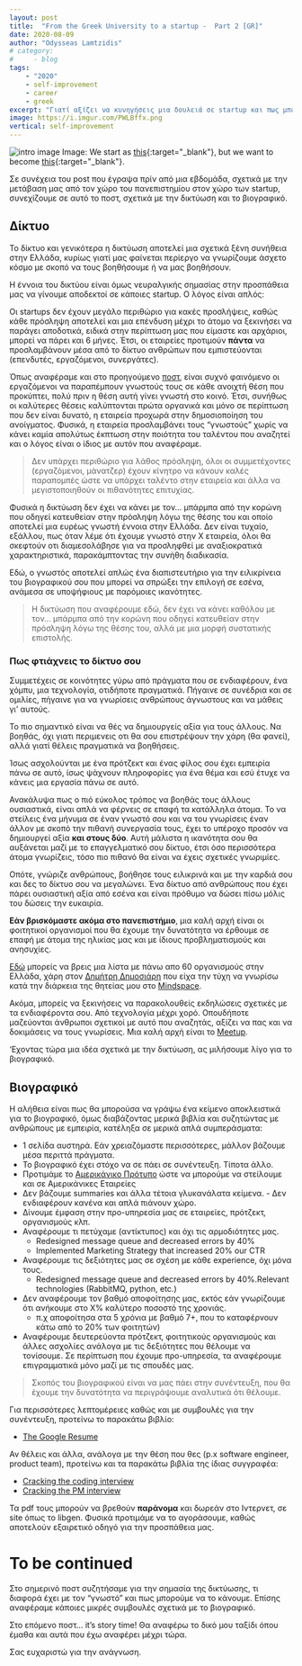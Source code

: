 ```yaml
---
layout: post
title:	"From the Greek University to a startup -  Part 2 [GR]"
date: 2020-08-09
author: "Odysseas Lamtzidis"
# category:
#     - blog
tags:
    - "2020"
    - self-improvement
    - career
    - greek
excerpt: "Γιατί αξίζει να κυνηγήσεις μια δουλειά σε startup και πως μπορείς να το κάνεις. Μέρος 2ο"
image: https://i.imgur.com/PWLBffx.png
vertical: self-improvement
---
```

![intro image](https://i.imgur.com/PWLBffx.png)
Image: We start as [this](https://www.youtube.com/watch?v=Otgm8oxEy_w){:target="_blank"}, but we want to become [this](https://www.youtube.com/watch?v=Vm4tx1O9GAc){:target="_blank"}.


Σε συνέχεια του post που έγραψα πρίν από μια εβδομάδα, σχετικά με την μετάβαση μας από τον χώρο του πανεπιστημίου στον χώρο των startup, συνεχίζουμε σε αυτό το ποστ, σχετικά με την δικτύωση και το βιογραφικό.

## Δίκτυο

Το δίκτυο και γενικότερα η δικτύωση αποτελεί μια σχετικά ξένη συνήθεια στην Ελλάδα, κυρίως γιατί μας φαίνεται περίεργο να γνωρίζουμε άσχετο κόσμο με σκοπό να τους βοηθήσουμε ή να μας βοηθήσουν.

Η έννοια του δικτύου είναι όμως νευραλγικής σημασίας στην προσπάθεια μας να γίνουμε αποδεκτοί σε κάποιες startup. Ο λόγος είναι απλός:

Οι startups δεν έχουν μεγάλο περιθώριο για κακές προσλήψεις, καθώς κάθε πρόσληψη αποτελεί και μια επένδυση μέχρι το άτομο να ξεκινήσει να παράγει αποδοτικά, ειδικά στην περίπτωση μας που είμαστε και αρχάριοι, μπορεί να πάρει και 6 μήνες. Έτσι, οι εταιρείες προτιμούν **πάντα** να προσλαμβάνουν μέσα από το δίκτυο ανθρώπων που εμπιστεύονται (επενδυτές, εργαζόμενοι, συνεργάτες).

Όπως αναφέραμε και στο προηγούμενο [ποστ](/blog/from-greek-uni-to-startup-gr), είναι συχνό φαινόμενο οι εργαζόμενοι να παραπέμπουν γνωστούς τους σε κάθε ανοιχτή θέση που προκύπτει, πολύ πριν η θέση αυτή γίνει γνωστή στο κοινό. Έτσι, συνήθως οι καλύτερες θέσεις καλύπτονται πρώτα οργανικά και μόνο σε περίπτωση που δεν είναι δυνατό, η εταιρεία προχωρά στην δημοσιοποίηση του ανοίγματος. Φυσικά, η εταιρεία προσλαμβάνει τους “γνωστούς” χωρίς να κάνει καμία απολύτως έκπτωση στην ποιότητα του ταλέντου που αναζητεί και ο λόγος είναι ο ίδιος με αυτόν που αναφέραμε. 

> Δεν υπάρχει περιθώριο για λάθος πρόσληψη, όλοι οι συμμετέχοντες (εργαζόμενοι, μάνατζερ) έχουν κίνητρο να κάνουν καλές παραπομπές ώστε να υπάρχει ταλέντο στην εταιρεία και άλλα να μεγιστοποιηθούν οι πιθανότητες επιτυχίας.

Φυσικά η δικτύωση δεν έχει να κάνει με τον... μπάρμπα από την κορώνη που οδηγεί κατευθείαν στην πρόσληψη λόγω της θέσης του και οποίο αποτελεί μια ευρέως γνωστή έννοια στην Ελλάδα. Δεν είναι τυχαίο, εξάλλου, πως όταν λέμε ότι έχουμε γνωστό στην Χ εταιρεία, όλοι θα σκεφτούν οτι διαμεσολάβησε για να προσληφθεί με αναξιοκρατικά χαρακτηριστικά, παρακάμπτοντας την συνήθη διαδικασία. 

Εδώ, ο γνωστός αποτελεί απλώς ένα διαπιστευτήριο για την ειλικρίνεια του βιογραφικού σου που μπορεί να σπρώξει την επιλογή σε εσένα, ανάμεσα σε υποψήφιους με παρόμοιες ικανότητες.

> Η δικτύωση που αναφέρουμε εδώ, δεν έχει να κάνει  καθόλου με τον... μπάρμπα από την κορώνη που οδηγεί κατευθείαν στην πρόσληψη λόγω της θέσης του, αλλά με μια μορφή συστατικής επιστολής.

### Πως φτιάχνεις το δίκτυο σου

Συμμετέχεις σε κοινότητες γύρω από πράγματα που σε ενδιαφέρουν, ένα χόμπυ, μια τεχνολογία, οτιδήποτε πραγματικά. Πήγαινε σε συνέδρια και σε ομιλίες, πήγαινε για να γνωρίσεις ανθρώπους άγνωστους και να μάθεις γι’ αυτούς.

Το πιο σημαντικό είναι να θές να δημιουργείς αξία για τους άλλους. Να βοηθάς, όχι γιατι περιμενεις οτι θα σου επιστρέψουν την χάρη (θα φανεί), αλλά γιατί θέλεις πραγματικά να βοηθήσεις. 

Ίσως ασχολούνται με ένα πρότζεκτ και ένας φίλος σου έχει εμπειρία πάνω σε αυτό, ίσως ψάχνουν πληροφορίες για ένα θέμα και εσύ έτυχε να κάνεις μια εργασία πάνω σε αυτό. 

Ανακάλυψα πως ο πιό εύκολος τρόπος να βοηθάς τους άλλους ουσιαστικά, είναι απλά να φέρνεις σε επαφή τα κατάλληλα άτομα. Το να στείλεις ένα μήνυμα σε έναν γνωστό σου και να του γνωρίσεις έναν άλλον με σκοπό την πιθανή συνεργασία τους, έχει το υπέροχο προσόν να δημιουργεί αξία **και στους δύο**. Αυτή μάλιστα η ικανότητα σου θα αυξάνεται μαζί με το επαγγελματικό σου δίκτυο, έτσι όσο περισσότερα άτομα γνωρίζεις, τόσο πιο πιθανό θα είναι να έχεις σχετικές γνωριμίες.

Οπότε, γνώριζε ανθρώπους, βοήθησε τους ειλικρινά και με την καρδιά σου και δες το δίκτυο σου να μεγαλώνει. Ένα δίκτυο από ανθρώπους που έχει πάρει ουσιαστική αξία από εσένα και είναι πρόθυμο να δώσει πίσω μόλις του δώσεις την ευκαιρία.

**Εάν βρισκόμαστε ακόμα στο πανεπιστήμιο**, μια καλή αρχή είναι οι φοιτητικοί οργανισμοί που θα έχουμε την δυνατότητα να έρθουμε σε επαφή με άτομα της ηλικίας μας και με ίδιους προβληματισμούς και ανησυχίες.

[Εδώ](https://medium.com/@DimitrisDimosiaris/student-run-organizations-teams-in-greek-universities-35ae3f47ddbd) μπορείς να βρεις μια λίστα με πάνω απο 60 οργανισμούς στην Ελλάδα, χάρη στον [Δημήτρη Δημοσιάρη](https://www.linkedin.com/in/dimitrisdimosiaris/) που είχα την τύχη να γνωρίσω κατά την διάρκεια της θητείας μου στο [Mindspace](www.mindspace.gr).

Ακόμα, μπορείς να ξεκινήσεις να παρακολουθείς εκδηλώσεις σχετικές με τα ενδιαφέροντα σου. Από τεχνολογία μέχρι χορό. Οπουδήποτε μαζεύονται άνθρωποι σχετικοί με αυτό που αναζητάς, αξίζει να πας και να δοκιμάσεις να τους γνωρίσεις. Μια καλή αρχή είναι το [Meetup](https://www.meetup.com/).

‘Εχοντας τώρα μια ιδέα σχετικά με την δικτύωση, ας μιλήσουμε λίγο για το βιογραφικό. 

## Βιογραφικό

Η αλήθεια είναι πως θα μπορούσα να γράψω ένα κείμενο αποκλειστικά για το βιογραφικό, όμως διαβάζοντας μερικά βιβλία και συζητώντας με ανθρώπους με εμπειρία, κατέληξα σε μερικά απλά συμπεράσματα:

- 1 σελίδα αυστηρά. Εάν χρειαζόμαστε περισσότερες, μάλλον βάζουμε μέσα περιττά πράγματα.
- Το βιογραφικό έχει στόχο να σε πάει σε συνέντευξη. Τίποτα άλλο.
- Προτιμάμε το [Αμερικάνικο Πρότυπο](https://www.grammarly.com/blog/how-to-adapt-cv-for-american-company/) ώστε να μπορούμε να στείλουμε και σε Αμερικάνικες Εταιρείες
- Δεν βάζουμε summaries και άλλα τέτοια γλυκανάλατα κείμενα. - Δεν ενδιαφέρουν κανένα και απλά πιάνουν χώρο.
- Δίνουμε έμφαση στην προ-υπηρεσία μας σε εταιρείες, πρότζεκτ, οργανισμούς κλπ.
- Αναφέρουμε τι πετύχαμε (αντίκτυπος) και όχι τις αρμοδιότητες μας.
    - Redesigned message queue and decreased errors by 40%
    - Implemented Marketing Strategy that increased 20% our CTR
- Αναφέρουμε τις δεξιότητες μας σε σχέση με κάθε experience, όχι μόνα τους.
    - Redesigned message queue and decreased errors by 40%.Relevant technologies (RabbitMQ, python, etc.) 
- Δεν αναφέρουμε τον βαθμό αποφοίτησης μας, εκτός εάν γνωρίζουμε ότι ανήκουμε στο Χ% καλύτερο ποσοστό της χρονιάς. 
   - π.χ αποφοίτησα στα 5 χρόνια με βαθμό 7+, που το καταφέρνουν κάτω από το 20% των φοιτητών)
- Αναφέρουμε δευτερεύοντα πρότζεκτ, φοιτητικούς οργανισμούς και άλλες ασχολίες ανάλογα με τις δεξιότητες που θέλουμε να τονίσουμε. Σε περίπτωση που έχουμε προ-υπηρεσία, τα αναφέρουμε επιγραμματικά μόνο μαζί με τις σπουδές μας.

> Σκοπός του βιογραφικού είναι να μας πάει στην συνέντευξη, που θα έχουμε την δυνατότητα να περιγράψουμε αναλυτικά ότι θέλουμε.

Για περισσότερες λεπτομέρειες καθώς και με συμβουλές για την συνέντευξη, προτείνω το παρακάτω βιβλίο:

 - [The Google Resume](https://www.uop.edu.jo/download/research/members/495_1887_llll.pdf)

Αν θέλεις και άλλα, ανάλογα με την θέση που θες (p.x software engineer, product team), προτείνω και τα παρακάτω βιβλία της ίδιας συγγραφέα:
 - [Cracking the coding interview](https://www.amazon.com/gp/product/0984782850/ref=dbs_a_def_rwt_bibl_vppi_i2)
 - [Cracking the PM interview](https://www.amazon.com/gp/product/B00ISYMUR6/ref=dbs_a_def_rwt_bibl_vppi_i0)

Τα pdf τους μπορούν να βρεθούν **παράνομα** και δωρεάν στο Ιντερνετ, σε site όπως το libgen. Φυσικά προτιμάμε να το αγοράσουμε, καθώς αποτελούν εξαιρετικό οδηγό για την προσπάθεια μας.

# To be continued

Στο σημερινό ποστ συζητήσαμε για την σημασία της δικτύωσης, τι διαφορά έχει με τον “γνωστό” και πως μπορούμε να το κάνουμε. Επίσης αναφέραμε κάποιες μικρές συμβουλές σχετικά με το βιογραφικό.

Στο επόμενο ποστ… it’s story time! Θα αναφέρω το δικό μου ταξίδι όπου έμαθα και αυτά που έχω αναφέρει μέχρι τώρα.

Σας ευχαριστώ για την ανάγνωση.


